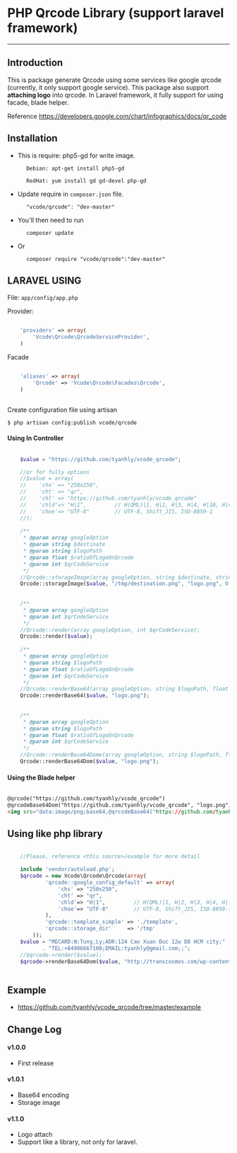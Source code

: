 # PHP Qrcode Library (support laravel framework)


----------

## Introduction

This is package generate Qrcode using some services like google qrcode (currently, it only support google service). This package also support <b>attaching logo</b> into qrcode. In Laravel framework, it fully support for using facade, blade helper.

Reference https://developers.google.com/chart/infographics/docs/qr_code

## Installation

- This is require: php5-gd for write image.
~~~
      Debian: apt-get install php5-gd

      RedHat: yum install gd gd-devel php-gd
~~~

- Update require in `composer.json` file.
~~~
      "vcode/qrcode": "dev-master"
~~~
- You'll then need to run 
~~~
      composer update
~~~

- Or
~~~
      composer require "vcode/qrcode":"dev-master"
~~~

## LARAVEL USING

File: `app/config/app.php` 

Provider:
~~~php

    'providers' => array(
        'Vcode\Qrcode\QrcodeServiceProvider',
    )

~~~

Facade
~~~php

    'aliases' => array(
        'Qrcode' => 'Vcode\Qrcode\Facades\Qrcode',
    )
    
~~~

Create configuration file using artisan

~~~
$ php artisan config:publish vcode/qrcode
~~~

#### Using In Controller
~~~php

    $value = "https://github.com/tyanhly/vcode_qrcode";

    //or for fully options
    //$value = array(
    //    'chs' => "250x250",
    //    'cht' => "qr",
    //    'chl' => "https://github.com/tyanhly/vcode_qrcode"
    //    'chld'=> "H|1",         // H(QML)|1, H|2, H|3, H|4, H|10, H|40,
    //    'choe'=> "UTF-8"        // UTF-8, Shift_JIS, ISO-8859-1
    //);
    
    /**
     * @param array googleOption
     * @param string $destinate
     * @param string $logoPath
     * @param float $ratioOfLogoOnQrcode
     * @param int $qrCodeService
     */
    //Qrcode::storageImage(array googleOption, string $destinate, string $logoPath, float $ratioOfLogoOnQrcode, int $qrCodeService);
    Qrcode::storageImage($value, "/tmp/destination.png", "logo.png", 0.3);
    
    
    /**
     * @param array googleOption
     * @param int $qrCodeService
     */
    //Qrcode::render(array googleOption, int $qrCodeService);
    Qrcode::render($value);
    
    /**
     * @param array googleOption
     * @param string $logoPath
     * @param float $ratioOfLogoOnQrcode
     * @param int $qrCodeService
     */
    //Qrcode::renderBase64(array googleOption, string $logoPath, float $ratioOfLogoOnQrcode, int $qrCodeService);
    Qrcode::renderBase64($value, "logo.png");
    
    
    /**
     * @param array googleOption
     * @param string $logoPath
     * @param float $ratioOfLogoOnQrcode
     * @param int $qrCodeService
     */
    //Qrcode::renderBase64Dome(array googleOption, string $logoPath, float $ratioOfLogoOnQrcode, int $qrCodeService);
    Qrcode::renderBase64Dom($value, "logo.png");

~~~

#### Using the Blade helper

~~~html

@qrcode("https://github.com/tyanhly/vcode_qrcode")
@qrcodeBase64Dom("https://github.com/tyanhly/vcode_qrcode", "logo.png", 0.5)
<img src="data:image/png;base64,@qrcodeBase64("https://github.com/tyanhly/vcode_qrcode", "logo.png", 0.5)" />

~~~

## Using like php library

~~~php

    //Please, reference <this source>/example for more detail
    
    include 'vendor/autoload.php';
    $qrcode = new Vcode\Qrcode\Qrcode(array(
            'qrcode::google_config_default' => array(
                'chs' => "250x250",
                'cht' => "qr",
                'chld'=> "H|1",         // H(QML)|1, H|2, H|3, H|4, H|10, H|40,
                'choe'=> "UTF-8"        // UTF-8, Shift_JIS, ISO-8859-1
            ),
            'qrcode::template_simple' => './template',
            'qrcode::storage_dir'     => '/tmp'
        ));
    $value = "MECARD:N:Tung,Ly;ADR:124 Cao Xuan Duc 12w D8 HCM city;"
           . "TEL:+84906667100;EMAIL:tyanhly@gmail.com;;";
    //$qrcode->render($value);
    $qrcode->renderBase64Dom($value, "http://transcosmos.com/wp-content/uploads/2014/06/logo3.png", 0.7);
    
~~~

## Example
  
- https://github.com/tyanhly/vcode_qrcode/tree/master/example

## Change Log

#### v1.0.0

- First release

#### v1.0.1

- Base64 encoding
- Storage image

#### v1.1.0

- Logo attach
- Support like a library, not only for laravel. 
